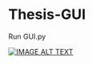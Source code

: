 # Thesis-GUI
Run GUI.py

[![IMAGE ALT TEXT](http://img.youtube.com/vi/UCuKGcEyac0/0.jpg)](https://www.youtube.com/watch?v=UCuKGcEyac0 "Thesis Final Video")

